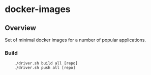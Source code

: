 # docker-images

## Overview

Set of minimal docker images for a number of popular applications. 

### Build

        ./driver.sh build all [repo]
        ./driver.sh push all [repo]
